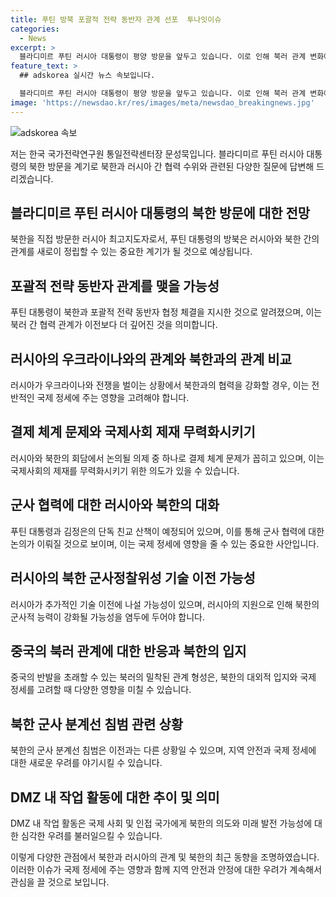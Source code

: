 ```yaml
---
title: 푸틴 방북 포괄적 전략 동반자 관계 선포  투나잇이슈
categories:
  - News
excerpt: >
  블라디미르 푸틴 러시아 대통령이 평양 방문을 앞두고 있습니다. 이로 인해 북러 관계 변화에 관심이 쏠리고 있습니다. 이번 방문으로 '포괄적 전략 동반자 관계'를 맺게 될 전망이며, 북한군이 군사분계선을 넘고 있는 가운데 북러 협력 수위에 대한 우려가 커지고 있습니다. 지뢰매설, 방벽 건설 등 DMZ 내 작업활동으로 북한의 의도가 의문이 제기되고 있습니다. 러시아와의 협력으로 국제사회의 제재를 무력화시키려는 의도도 의심됩니다. 이번 방문은 북한의 군사 기술 발전과 군사 협력 등에 대한 논란을 불러일으킬 가능성이 높습니다.
feature_text: >
  ## adskorea 실시간 뉴스 속보입니다.

  블라디미르 푸틴 러시아 대통령이 평양 방문을 앞두고 있습니다. 이로 인해 북러 관계 변화에 관심이 쏠리고 있습니다. 이번 방문으로 '포괄적 전략 동반자 관계'를 맺게 될 전망이며, 북한군이 군사분계선을 넘고 있는 가운데 북러 협력 수위에 대한 우려가 커지고 있습니다. 지뢰매설, 방벽 건설 등 DMZ 내 작업활동으로 북한의 의도가 의문이 제기되고 있습니다. 러시아와의 협력으로 국제사회의 제재를 무력화시키려는 의도도 의심됩니다. 이번 방문은 북한의 군사 기술 발전과 군사 협력 등에 대한 논란을 불러일으킬 가능성이 높습니다.
image: 'https://newsdao.kr/res/images/meta/newsdao_breakingnews.jpg'
---
```


<p><img src="https://newsdao.kr/res/images/meta/newsdao_breakingnews.jpg" alt="adskorea 속보" /></p>

<p>저는 한국 국가전략연구원 통일전략센터장 문성묵입니다. 블라디미르 푸틴 러시아 대통령의 북한 방문을 계기로 북한과 러시아 간 협력 수위와 관련된 다양한 질문에 답변해 드리겠습니다.</p>

<h2 data-ke-size="size26">블라디미르 푸틴 러시아 대통령의 북한 방문에 대한 전망</h2>

<p data-ke-size="size16">북한을 직접 방문한 러시아 최고지도자로서, 푸틴 대통령의 방북은 러시아와 북한 간의 관계를 새로이 정립할 수 있는 중요한 계기가 될 것으로 예상됩니다.</p>

<h2 data-ke-size="size26">포괄적 전략 동반자 관계를 맺을 가능성</h2>

<p data-ke-size="size16">푸틴 대통령이 북한과 포괄적 전략 동반자 협정 체결을 지시한 것으로 알려졌으며, 이는 북러 간 협력 관계가 이전보다 더 깊어진 것을 의미합니다.</p>

<h2 data-ke-size="size26">러시아의 우크라이나와의 관계와 북한과의 관계 비교</h2>

<p data-ke-size="size16">러시아가 우크라이나와 전쟁을 벌이는 상황에서 북한과의 협력을 강화할 경우, 이는 전반적인 국제 정세에 주는 영향을 고려해야 합니다.</p>

<h2 data-ke-size="size26">결제 체계 문제와 국제사회 제재 무력화시키기</h2>

<p data-ke-size="size16">러시아와 북한의 회담에서 논의될 의제 중 하나로 결제 체계 문제가 꼽히고 있으며, 이는 국제사회의 제재를 무력화시키기 위한 의도가 있을 수 있습니다.</p>

<h2 data-ke-size="size26">군사 협력에 대한 러시아와 북한의 대화</h2>

<p data-ke-size="size16">푸틴 대통령과 김정은의 단독 친교 산책이 예정되어 있으며, 이를 통해 군사 협력에 대한 논의가 이뤄질 것으로 보이며, 이는 국제 정세에 영향을 줄 수 있는 중요한 사안입니다.</p>

<h2 data-ke-size="size26">러시아의 북한 군사정찰위성 기술 이전 가능성</h2>

<p data-ke-size="size16">러시아가 추가적인 기술 이전에 나설 가능성이 있으며, 러시아의 지원으로 인해 북한의 군사적 능력이 강화될 가능성을 염두에 두어야 합니다.</p>

<h2 data-ke-size="size26">중국의 북러 관계에 대한 반응과 북한의 입지</h2>

<p data-ke-size="size16">중국의 반발을 초래할 수 있는 북러의 밀착된 관계 형성은, 북한의 대외적 입지와 국제 정세를 고려할 때 다양한 영향을 미칠 수 있습니다.</p>

<h2 data-ke-size="size26">북한 군사 분계선 침범 관련 상황</h2>

<p data-ke-size="size16">북한의 군사 분계선 침범은 이전과는 다른 상황일 수 있으며, 지역 안전과 국제 정세에 대한 새로운 우려를 야기시킬 수 있습니다.</p>

<h2 data-ke-size="size26">DMZ 내 작업 활동에 대한 추이 및 의미</h2>

<p data-ke-size="size16">DMZ 내 작업 활동은 국제 사회 및 인접 국가에게 북한의 의도와 미래 발전 가능성에 대한 심각한 우려를 불러일으킬 수 있습니다.</p>

<p>이렇게 다양한 관점에서 북한과 러시아의 관계 및 북한의 최근 동향을 조명하였습니다. 이러한 이슈가 국제 정세에 주는 영향과 함께 지역 안전과 안정에 대한 우려가 계속해서 관심을 끌 것으로 보입니다.</p>

